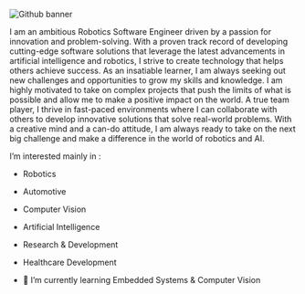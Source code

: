![Github banner](https://user-images.githubusercontent.com/80663623/221373033-1cca3eb7-f015-4732-ad28-1c0ef3d0ec1d.png)

I am an ambitious Robotics Software Engineer driven by a passion for innovation and problem-solving. With a proven track record of developing cutting-edge software solutions that leverage the latest advancements in artificial intelligence and robotics, I strive to create technology that helps others achieve success. As an insatiable learner, I am always seeking out new challenges and opportunities to grow my skills and knowledge. I am highly motivated to take on complex projects that push the limits of what is possible and allow me to make a positive impact on the world. A true team player, I thrive in fast-paced environments where I can collaborate with others to develop innovative solutions that solve real-world problems. With a creative mind and a can-do attitude, I am always ready to take on the next big challenge and make a difference in the world of robotics and AI. 

I’m interested mainly in :

- Robotics
- Automotive
- Computer Vision
- Artificial Intelligence
- Research & Development
- Healthcare Development


- 🌱 I’m currently learning Embedded Systems & Computer Vision  





